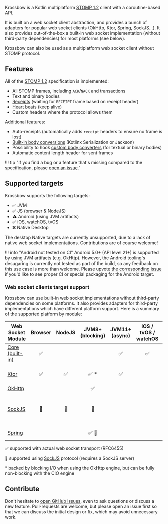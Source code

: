 Krossbow is a Kotlin multiplatform [STOMP 1.2](https://stomp.github.io/index.html) client with a coroutine-based API.

It is built on a web socket client abstraction, and provides a bunch of adapters for popular web socket clients
(OkHttp, Ktor, Spring, SockJS...).
It also provides out-of-the-box a built-in web socket implementation (without third-party dependencies) for most platforms (see below).

Krossbow can also be used as a multiplatform web socket client without STOMP protocol.

## Features

All of the [STOMP 1.2](https://stomp.github.io/index.html) specification is implemented:

- All STOMP frames, including `ACK`/`NACK` and transactions
- Text and binary bodies
- [Receipts](stomp/advanced-features.md#receipts-suspension) (waiting for `RECEIPT` frame based on receipt header)
- [Heart beats](stomp/advanced-features.md#heart-beats) (keep alive)
- Custom headers where the protocol allows them

Additional features:

- Auto-receipts (automatically adds `receipt` headers to ensure no frame is lost)
- [Built-in body conversions](stomp/basics.md#using-body-conversions) (Kotlinx Serialization or Jackson)
- Possibility to hook [custom body converters](stomp/conversions/custom.md) (for textual or binary bodies)
- Automatic content length header for sent frames

!!! tip "If you find a bug or a feature that's missing compared to the specification, please [open an issue](https://github.com/joffrey-bion/krossbow/issues)."

## Supported targets

Krossbow supports the following targets:

* :white_check_mark: JVM
* :white_check_mark: JS (browser & NodeJS)
* :warning: Android (using JVM artifacts)
* :white_check_mark: iOS, watchOS, tvOS
* :x: Native Desktop

The desktop Native targets are currently unsupported, due to a lack of native web socket implementations.
Contributions are of course welcome!

!!! info "Android not tested on CI"
    Android 5.0+ (API level 21+) is supported by using JVM artifacts (e.g. OkHttp).
    However, the Android tooling's desugaring is currently not tested as part of the build, so any feedback on this use
    case is more than welcome.
    Please upvote [the corresponding issue](https://github.com/joffrey-bion/krossbow/issues/49) if you'd like to see
    proper CI or special packaging for the Android target.

### Web socket clients target support

Krossbow can use built-in web socket implementations without third-party dependencies on some platforms.
It also provides adapters for third-party implementations which have different platform support.
Here is a summary of the supported platform by module:

| Web Socket Module                      |        Browser         |         NodeJS         |             JVM8+ (blocking)              |   JVM11+ (async)   | iOS / tvOS / watchOS | Transitive dependencies                                                                                                                                                                                         |
|----------------------------------------|:----------------------:|:----------------------:|:-----------------------------------------:|:------------------:|:--------------------:|-----------------------------------------------------------------------------------------------------------------------------------------------------------------------------------------------------------------|
| [Core<br>(built-in)](./websocket/core) |   :white_check_mark:   |                        |                                           | :white_check_mark: |  :white_check_mark:  | None                                                                                                                                                                                                            |
| [Ktor](./websocket/ktor)               |   :white_check_mark:   |   :white_check_mark:   |           :white_check_mark: \*           | :white_check_mark: |                      | [Ktor](https://ktor.io/clients/websockets.html), and the relevant [Ktor engine(s)](https://ktor.io/clients/http-client/engines.html)                                                                            |
| [OkHttp](./websocket/okhttp)           |                        |                        |            :white_check_mark:             |                    |                      | [OkHttp](https://square.github.io/okhttp/)                                                                                                                                                                      |
| [SockJS](./websocket/sockjs)           | :large_orange_diamond: | :large_orange_diamond: |          :large_orange_diamond:           |                    |                      | [sockjs-client](https://github.com/sockjs/sockjs-client) (on JS), [Spring websocket](https://docs.spring.io/spring-framework/docs/5.0.0.BUILD-SNAPSHOT/spring-framework-reference/html/websocket.html) (on JVM) |
| [Spring](./websocket/spring)           |                        |                        | :white_check_mark: :large_orange_diamond: |                    |                      | [Spring websocket](https://docs.spring.io/spring-framework/docs/5.0.0.BUILD-SNAPSHOT/spring-framework-reference/html/websocket.html)                                                                            |

:white_check_mark: supported with actual web socket transport (RFC6455)

:large_orange_diamond: supported using [SockJS](https://github.com/sockjs/sockjs-client) protocol (requires a SockJS server)

\* backed by blocking I/O when using the OkHttp engine, but can be fully non-blocking with the CIO engine

## Contribute

Don't hesitate to [open GitHub issues](https://github.com/joffrey-bion/krossbow/issues), even to ask questions or discuss a new feature.
Pull-requests are welcome, but please open an issue first so that we can discuss the initial design or fix, which may avoid unnecessary work.
